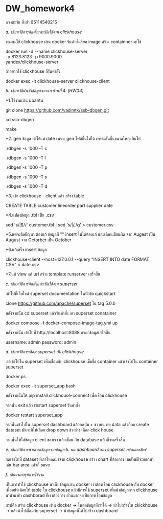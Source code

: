 # DW_homework4
ดวงตะวัน สิ่งส่า 65114540215

*a. เขียนวิธีการติดตั้งและเปิดใช้งาน clickhouse*

ของผมใช้ clickhouse ผ่าน docker รันคำสั่งเรียก image สร้าง containner มาใช้

docker run -d --name clickhouse-server \
  -p 8123:8123 -p 9000:9000 \
  yandex/clickhouse-server

ถ้าอยากใช้ clickhouse ก็รันคำสั่ง



 docker exec -it clickhouse-server clickhouse-client

 
 
*b. เขียนวิธีนำเข้าข้อมูลจากการบ้านที่ 4. (HW04)*

*1.ใช้งานผ่าน ubantu

git clone https://github.com/vadimtk/ssb-dbgen.git

cd ssb-dbgen

make


*2. gen ข้อมูล ทำได้แค่ date เพราะ gen ไฟล์อื่นไม่ได้ เพราะอันอื่นขนาดใหญ่เกินไป

./dbgen -s 1000 -T c

./dbgen -s 1000 -T l

./dbgen -s 1000 -T p

./dbgen -s 1000 -T s

./dbgen -s 1000 -T d


*3. เข้า clickhouse - client แล้ว สร้าง table 

CREATE TABLE customer lineorder part  supplier date




*4.แปลงข้อมูล .tbl เป็น .csv

sed 's/|$//' customer.tbl | sed 's/|/,/g' > customer.csv


*5.แต่จะติดปัญหา ต้องแก้ ข้อมูลมี "" insert ไม่ได้ต้องแก้ และเดือนเขียนผิด จาก Augest เป็น August  จาก Octorber เป็น October  


*6.แก้เสร็จ insert ข้อมูล

clickhouse-client --host=127.0.0.1 --query "INSERT INTO date FORMAT CSV" < date.csv


*7.แก้ view แก้  url  สร้าง template  runserver เสร็จสิ้น




*c. เขียนวิธีการติดตั้งและเปิดใช้งาน superset*

เข้าไปที่เว็บไซต์ superset documentation ในหัวข้อ quickstart 

clone https://github.com/apache/superset ใน tag 5.0.0

หลังจากนั้น cd superset แล้วรันคำสั่ง เอา superset conatainer

docker compose -f docker-compose-image-tag.yml up

หลังจากนั้น เข้าไปที่ http://localhost:8088 กรอกข้อมูลเสร็จสิ้น

username: admin
password: admin




*d. เขียนวิธีการเชื่อม superset กับ clickhouse*

เราเข้าไปใน superset เพื่อเชื่อมกับ clickhouse  เช็คชื่อ container แล้วเข้าไปใน container superset

docker ps

docker exec -it superset_app bash

หลังจากนั้นให้ pip install clickhouse-connect เพื่อเชื่อม clickhouse

จากนั้น exit แล้ว restart superset รันคำสั่ง

docker restart superset_app

จากนั้นเข้าไปใน superset dashboard แล้วกดปุ่ม + ขวาบน กด data แล้วก็กด create dataset  มันจะมีให้เลือก drop down ข้างล่าง เลือก click house

จากนั้นให้ใส่ข้อมูล client  ของเรา แล้วเชื่อม กับ database แล้วก็จะเสร็จสิ้น





*e. เขียนวิธีการนำเสนอข้อมูลจากข้อมูล b. บน dashboard ของ superset พร้อมผลลัพธ์*

กดเข้าไปที่ dataset ที่เราโหลดมาจาก clickhouse  สร้าง chart ที่ต้องการ ผลลัพธ์ก็จะออกมา เช่น bar area แล้วก็ save




*f. เขียนบทสรุปการใช้งาน*

เป็นการทำใช้ clickhouse มาเก็บข้อมูลผ่าน docker เราต้องเชื่อม clickhouse กับ docker เพื่ออย่างน้อยให้ table ใน clickhouse แล้วมีการใช้ superset  เพื่อนำข้อมูลจาก clickhouse มานำมาทำ dashborad ที่เราต้องการ ส่วนมากจะเป็นการเชื่อมข้อมูล  

สรุปคือ สร้าง clickhouse ผ่าน docker -> โหลดข้อมูลที่เราได้ -> นำไปสร้างใน ckickhouse -> แล้วนำไปเชื่อมกับ superset -> นำข้อมูลที่ได้ไปสร้าง dashboard






